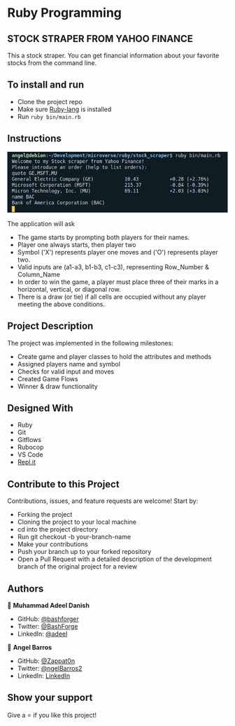 # Ruby Programming

## STOCK STRAPER FROM YAHOO FINANCE

This a stock straper. You can get financial information about your favorite stocks from the command line.

## To install and run

- Clone the project repo
- Make sure [Ruby-lang](https://www.ruby-lang.org/en/) is installed
- Run `ruby bin/main.rb`

## Instructions

![screenshot](./assets/screenshot.png)

The application will ask

- The game starts by prompting both players for their names.
- Player one always starts, then player two
- Symbol ('X') represents player one moves and ('O') represents player two.
- Valid inputs are (a1-a3, b1-b3, c1-c3), representing Row_Number & Column_Name
- In order to win the game, a player must place three of their marks in a horizontal, vertical, or diagonal row.
- There is a draw (or tie) if all cells are occupied without any player meeting the above conditions.

## Project Description

The project was implemented in the following milestones:

- Create game and player classes to hold the attributes and methods
- Assigned players name and symbol
- Checks for valid input and moves
- Created Game Flows
- Winner & draw functionality

## Designed With
- Ruby
- Git
- Gitflows
- Rubocop
- VS Code
- [Repl.it](https://repl.it/@AngelLuisLuis1/tic-tac-toe)

## Contribute to this Project

Contributions, issues, and feature requests are welcome! Start by:

  - Forking the project
  - Cloning the project to your local machine
  - cd into the project directory
  - Run git checkout -b your-branch-name
  - Make your contributions
  - Push your branch up to your forked repository
  - Open a Pull Request with a detailed description of the development branch of the original project for a review

## Authors

👤 **Muhammad Adeel Danish**

- GitHub: [@bashforger](https://github.com/bashforger)
- Twitter: [@BashForge](https://twitter.com/BashForge)
- LinkedIn: [@adeel](https://www.linkedin.com/Muhammad-adeel-danish)

👤 **Angel Barros**

- GitHub: [@Zappat0n](https://github.com/Zappat0n)
- Twitter: [@ngelBarros2](https://twitter.com/ngelBarros2)
- LinkedIn: [LinkedIn](https://www.linkedin.com/in/angel-luis-barros-pazos-8889011b5/)


## Show your support

Give a ⭐️ if you like this project!
